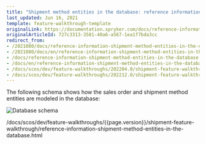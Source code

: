 ```yaml
---
title: "Shipment method entities in the database: reference information"
last_updated: Jun 16, 2021
template: feature-walkthrough-template
originalLink: https://documentation.spryker.com/docs/reference-information-shipment-method-entities-in-the-database
originalArticleId: 727c3313-3581-40a6-a567-1ea1f7bda3cc
redirect_from:
- /2021080/docs/reference-information-shipment-method-entities-in-the-database
- /2021080/docs/en/reference-information-shipment-method-entities-in-the-database
- /docs/reference-information-shipment-method-entities-in-the-database
- /docs/en/reference-information-shipment-method-entities-in-the-database
- /docs/scos/dev/feature-walkthroughs/202204.0/shipment-feature-walkthrough/reference-information-shipment-method-entities-in-the-database.html
- /docs/scos/dev/feature-walkthroughs/202212.0/shipment-feature-walkthrough/reference-information-shipment-method-entities-in-the-database.html
---
```


The following schema shows how the sales order and shipment method entities are modeled in the database:

![Database schema](https://spryker.s3.eu-central-1.amazonaws.com/docs/Features/Shipment/Shipment+Overview/shipment-database-schema.png)

/docs/scos/dev/feature-walkthroughs/{{page.version}}/shipment-feature-walkthrough/reference-information-shipment-method-entities-in-the-database.html